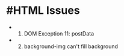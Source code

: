 #HTML Issues   
===   
   
* 1. DOM Exception 11: postData
* 2. background-img can't fill background




